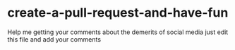 # create-a-pull-request-and-have-fun
Help me getting your comments about the demerits of social media
just edit this file and add your comments
